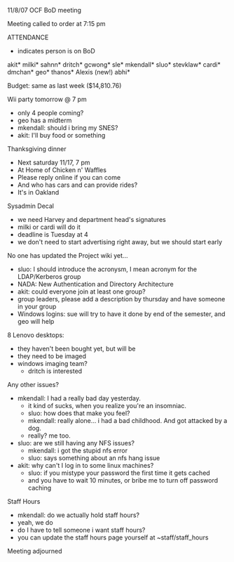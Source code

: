 11/8/07
OCF BoD meeting

Meeting called to order at 7:15 pm

ATTENDANCE

* indicates person is on BoD

akit*
milki*
sahnn*
dritch*
gcwong*
sle*
mkendall*
sluo*
stevklaw*
cardi*
dmchan*
geo*
thanos*
Alexis (new!)
abhi*

Budget: same as last week ($14,810.76)

Wii party tomorrow @ 7 pm
- only 4 people coming?
- geo has a midterm
- mkendall: should i bring my SNES?
- akit: I'll buy food or something

Thanksgiving dinner
- Next saturday 11/17, 7 pm
- At Home of Chicken n' Waffles
- Please reply online if you can come
- And who has cars and can provide rides?
- It's in Oakland

Sysadmin Decal
- we need Harvey and department head's signatures
- milki or cardi will do it
- deadline is Tuesday at 4
- we don't need to start advertising right away, but we should start early

No one has updated the Project wiki yet...
- sluo: I should introduce the acronysm, I mean acronym for the 
LDAP/Kerberos group
- NADA: New Authentication and Directory Architecture
- akit: could everyone join at least one group?
- group leaders, please add a description by thursday and have someone in 
your group
- Windows logins: sue will try to have it done by end of the semester, and 
geo will help

8 Lenovo desktops:
- they haven't been bought yet, but will be
- they need to be imaged
- windows imaging team?
 	- dritch is interested

Any other issues?
- mkendall: I had a really bad day yesterday.
 	- it kind of sucks, when you realize you're an insomniac.
 	- sluo: how does that make you feel?
 	- mkendall: really alone... i had a bad childhood.  And got 
attacked by a dog.
 	- really? me too.
- sluo: are we still having any NFS issues?
 	- mkendall: i got the stupid nfs error
 	- sluo: says something about an nfs hang issue
- akit: why can't I log in to some linux machines?
 	- sluo: if you mistype your password the first time it gets cached
 	- and you have to wait 10 minutes, or bribe me to turn off 
password caching

Staff Hours
- mkendall: do we actually hold staff hours?
- yeah, we do
- do I have to tell someone i want staff hours?
- you can update the staff hours page yourself at ~staff/staff_hours

Meeting adjourned
